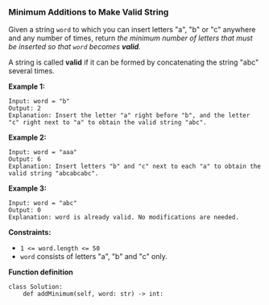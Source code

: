 ### Minimum Additions to Make Valid String

Given a string `word` to which you can insert letters "a", "b" or "c" anywhere and any number of times, return *the minimum number of letters that must be inserted so that `word` becomes **valid**.*

A string is called **valid** if it can be formed by concatenating the string "abc" several times.

 

**Example 1:**

```
Input: word = "b"
Output: 2
Explanation: Insert the letter "a" right before "b", and the letter "c" right next to "a" to obtain the valid string "abc".
```

**Example 2:**

```
Input: word = "aaa"
Output: 6
Explanation: Insert letters "b" and "c" next to each "a" to obtain the valid string "abcabcabc".
```

**Example 3:**

```
Input: word = "abc"
Output: 0
Explanation: word is already valid. No modifications are needed. 
```

 

**Constraints:**

- `1 <= word.length <= 50`
- `word` consists of letters "a", "b" and "c" only. 

**Function definition**

```
class Solution:
    def addMinimum(self, word: str) -> int:
        
```

